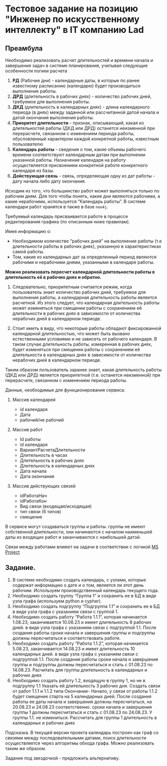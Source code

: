 # Тестовое задание на позицию "Инженер по искусственному интеллекту" в IT компанию Lad

## Преамбула
Необходимо реализовать расчет длительностей и времени начала и завершения задач в системе планирования, 
учитывая следующие особенности логики расчета

1. **РД** (Рабочие дни) - календарные даты, в которые по ранее известному расписанию (календарю) будет производиться 
выполнение работы.
2. **ДРД** (длительность в рабочих днях) - количество рабочих дней, требуемое для выполнения работы.
3. **ДКД** (длительность в календарных днях) - длина календарного периода (в днях) между заданной или рассчитанной 
датой начала и датой окончания выполнения работы. 
4. **Приоритет длительности** - признак, описывающий, какая из длительностей работы (ДКД или ДРД) останется неизменной 
при перерасчете, связанном с изменением периода работы, обусловленный характером каждой конкретной работы, 
известным пользователю
5. **Календарь работы** - сведения о том, какие объемы рабочего времени соответствуют календарным датам при выполнении 
указанной работы. Назначение календаря на работу осуществляется присвоением конкретной работе конкретного 
календаря из базы.
6. **Действующая связь** - связь, определяющая одну из дат работы - дату начала либо дату окончания.

Исходим из того, что большинство работ может выполняться только по рабочим дням. Для того чтобы понять, какие дни 
являются рабочими, а какие нерабочими, используется “Календарь работы”. В системе календари работ хранятся в также 
в базе `neo4j`. 

Требуемый календарь присваивается работе в процессе редактирования графика (по описанным ниже правилам).

Имея информацию о:
* Необходимом количестве “рабочих дней” на выполнение работы (т.е длительности работы в рабочих днях), указанную 
в характеристиках самой работы.
* Том, какие из календарных дат за определенный период являются рабочими и нерабочими днями, 
указанными в календаре работы.

**Можно реализовать пересчет календарной длительности работы в длительность её в рабочих днях и обратно.**

1. Следовательно, приоритетным считается режим, когда пользователь знает количество рабочих дней, требуемое для выполнения
работы, а календарная длительность работы является расчетной. Из этого следует, что календарная длительность работы 
может изменяться при смещении работы с сохранением её длительности в рабочих днях в зависимости от количества нерабочих
дней в календарном периоде.

2. Стоит иметь в виду, что некоторые работы обладают фиксированной календарной длительностью, что может быть вызвано
естественными условиями и не зависеть от рабочего календаря. В таком случае длительность работы, измеренная в рабочих
днях, будет изменяться при смещении работы с сохранением её длительности в календарных днях в зависимости от количества
нерабочих дней в календарном периоде.

Таким образом пользователь заранее знает, какая длительность работы (ДКД или ДРД) является приоритетной (т.е. останется
неизменной) при перерасчете, связанном с изменением периода работы.

Данные, необходимые для функционирования сервиса:
1. Массив календарей 
   * id календаря
   * Дата
   * рабочий/не рабочий

2. Массив работ
   * Id работы
   * id календаря
   * ВариантРасчетаДлительности
   * Длительность в часах
   * Длительность в рабочих днях
   * Длительность в календарных днях
   * Дата начала
   * Дата окончания

3. Массив действующих связей
   * idРаботаНач
   * idРаботаКон
   * Вид связи (входящая/исходящая)
   * тип связи (6 типов)
   * смещение

В сервисе могут создаваться группы и работы. группы не имеют собственной длительности, они начинаются с началом 
наименьшей даты из входящих работ и заканчиваются с наибольшей датой.

Связи между работами влияют на задачи в соответствии с логикой 
[MS Project](https://intuit.ru/studies/professional_retraining/965/courses/352/lecture/8391?page=3)

## Задание.
1. В системе необходимо создать календарь, с узлами, которые содержат информацию о дате и о том, является ли этот день 
рабочим. Используем производственный календарь текущего года.
2. Необходимо создать группу “Группа 1” и сохранить ее в БД в виде узла графа (используем python и cypher).
3. Необходимо создать подгруппу “Подгруппа 1.1” и сохранить ее в БД в виде узла графа с указанием связи с группой 1.
4. Необходимо создать работу “Работа 1.1.1”, которая начинается 1.08.23, заканчивается 10.08.23 и имеет длительность 
8 рабочих дней. в виде узла графа с указанием связи с подгруппой 1.1.
После создания работы сроки начала и завершения группы и подгруппы должны пересчитаться и соответствовать работе.
5. Необходимо создать работу “Работа 1.1.2”, которая начинается 5.08.23, заканчивается 14.08.23 и имеет длительность 10
календарных дней. в виде узла графа с указанием связи с подгруппой 1.1.
После создания работы сроки начала и завершения группы и подгруппы должны пересчитаться и стать с 01.08.23 по 14.08.23.
Расчитать для группы длительность в календарных и рабочих днях
6. Необходимо создать работу 1.2, входящую в группу 1, но не в подгруппу 1.1 Указать ей длительность 3 рабочих дня.
Создать связи от работ 1.1.1 и 1.1.2 типа Окончание- Начало, у связи от работы 1.1.2 будет смещение старта на 5
календарных дней.
После создания работы ее даты начала и завершения должны пересчитаться, на 20.08.23 и 24.08.23 соответственно. сроки
начала и завершения группы 1 должны пересчитаться и стать с 01.08.23 по 24.08.23. У группы 1.1. не измениться.
Рассчитать для группы 1 длительность в календарных и рабочих днях

Подсказка. В текущей версии проекта календарь построен как граф со связями между последовательными датами, поиск 
длительности осуществляется через алгоритмы обхода графа. Можно реализовать таким же образом.

Задание под звездочкой - предложить альтернативу.